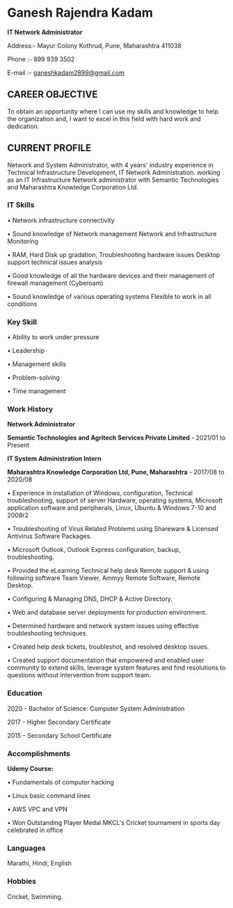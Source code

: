# Ganesh Rajendra Kadam

**IT Network Administrator**

Address:- Mayur Colony Kothrud, Pune, Maharashtra 411038

Phone :-  899 939 3502

E-mail :- ganeshkadam2899@gmail.com

## CAREER OBJECTIVE

To obtain an opportunity where I can use my skills and knowledge to help the organization and, I want to excel in this field with hard work and dedication.

## CURRENT PROFILE

Network and System Administrator, with 4 years' industry experience in Technical Infrastructure Development, IT Network Administration. working as an IT Infrastructure Network administrator with Semantic Technologies and Maharashtra Knowledge Corporation Ltd.

### IT Skills

• Network infrastructure connectivity

• Sound knowledge of Network management Network and Infrastructure Monitoring

• RAM, Hard Disk up gradation, Troubleshooting hardware issues Desktop support technical issues analysis

• Good knowledge of all the hardware devices and their management of firewall management (Cyberoam)

• Sound knowledge of various operating systems Flexible to work in all conditions

### Key Skill

• Ability to work under pressure

• Leadership

• Management skills

• Problem-solving

• Time management

### **Work History**

**Network Administrator**

**Semantic Technologies and Agritech Services Private Limited** - 2021/01 to Present

**IT System Administration Intern**

**Maharashtra Knowledge Corporation Ltd, Pune, Maharashtra** - 2017/08 to 2020/08

• Experience in installation of Windows, configuration, Technical troubleshooting, support of server Hardware, operating systems, Microsoft application software and peripherals, Linux, Ubuntu & Windows 7-10 and 2008r2

• Troubleshooting of Virus Related Problems using Shareware & Licensed Antivirus Software Packages.

• Microsoft Outlook, Outlook Express configuration, backup, troubleshooting.

• Provided the eLearning Technical help desk Remote support & using following software Team Viewer, Ammyy Remote Software, Remote Desktop.

• Configuring & Managing DNS, DHCP & Active Directory.

• Web and database server deployments for production environment.

• Determined hardware and network system issues using effective troubleshooting techniques.

• Created help desk tickets, troubleshot, and resolved desktop issues.

• Created support documentation that empowered and enabled user community to extend skills, leverage system features and find resolutions to questions without intervention from support team.

### Education

2020 - Bachelor of Science: Computer System Administration
	 
2017 - Higher Secondary Certificate

2015 - Secondary School Certificate
 

### Accomplishments

**Udemy Course:**

• Fundamentals of computer hacking

• Linux basic command lines

• AWS VPC and VPN

• Won Outstanding Player Medal MKCL's Cricket tournament in sports day celebrated in office

### Languages

Marathi, Hindi, English

### Hobbies

Cricket, Swimming.
